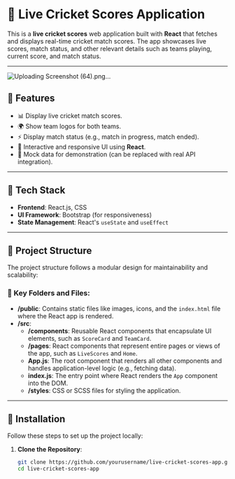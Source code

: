 # 🏏 Live Cricket Scores Application

This is a **live cricket scores** web application built with **React** that fetches and displays real-time cricket match scores. The app showcases live scores, match status, and other relevant details such as teams playing, current score, and match status.

---

![Uploading Screenshot (64).png…]()


## 📝 Features

- 📊 Display live cricket match scores.
- 🌍 Show team logos for both teams.
- ⚡ Display match status (e.g., match in progress, match ended).
- 📱 Interactive and responsive UI using **React**.
- 🚀 Mock data for demonstration (can be replaced with real API integration).

---

## 🔧 Tech Stack

- **Frontend**: React.js, CSS
- **UI Framework**: Bootstrap (for responsiveness)
- **State Management**: React's `useState` and `useEffect`

---

## 📂 Project Structure

The project structure follows a modular design for maintainability and scalability:


### 📁 Key Folders and Files:

- **/public**: Contains static files like images, icons, and the `index.html` file where the React app is rendered.
- **/src**:
  - **/components**: Reusable React components that encapsulate UI elements, such as `ScoreCard` and `TeamCard`.
  - **/pages**: React components that represent entire pages or views of the app, such as `LiveScores` and `Home`.
  - **App.js**: The root component that renders all other components and handles application-level logic (e.g., fetching data).
  - **index.js**: The entry point where React renders the `App` component into the DOM.
  - **/styles**: CSS or SCSS files for styling the application.

---

## 🚀 Installation

Follow these steps to set up the project locally:

1. **Clone the Repository**:

   ```bash
   git clone https://github.com/yourusername/live-cricket-scores-app.git
   cd live-cricket-scores-app


